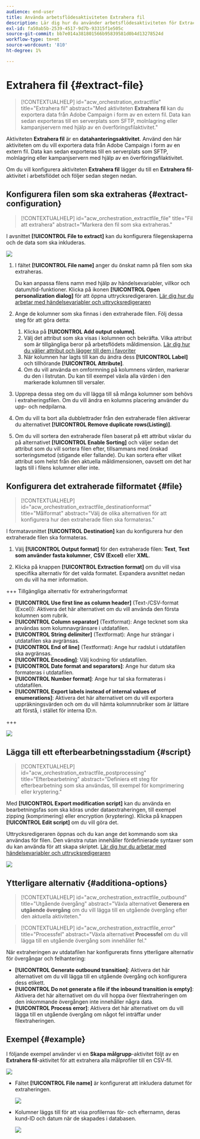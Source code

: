 ```yaml
---
audience: end-user
title: Använda arbetsflödesaktiviteten Extrahera fil
description: Lär dig hur du använder arbetsflödesaktiviteten för Extract-filen
exl-id: fa50ab5b-2539-4517-9d7b-93315f1e505c
source-git-commit: bb7e014a381801566b95839581d0b4d13278524d
workflow-type: tm+mt
source-wordcount: '810'
ht-degree: 1%

---
```


# Extrahera fil {#extract-file}

>[!CONTEXTUALHELP]
>id="acw_orchestration_extractfile"
>title="Extrahera fil"
>abstract="Med aktiviteten **Extrahera fil** kan du exportera data från Adobe Campaign i form av en extern fil. Data kan sedan exporteras till en serverplats som SFTP, molnlagring eller kampanjservern med hjälp av en överföringsfilaktivitet."

Aktiviteten **Extrahera fil** är en **datahanteringsaktivitet**. Använd den här aktiviteten om du vill exportera data från Adobe Campaign i form av en extern fil. Data kan sedan exporteras till en serverplats som SFTP, molnlagring eller kampanjservern med hjälp av en överföringsfilaktivitet.

Om du vill konfigurera aktiviteten **Extrahera fil** lägger du till en **Extrahera fil**-aktivitet i arbetsflödet och följer sedan stegen nedan.

## Konfigurera filen som ska extraheras {#extract-configuration}

>[!CONTEXTUALHELP]
>id="acw_orchestration_extractfile_file"
>title="Fil att extrahera"
>abstract="Markera den fil som ska extraheras."

I avsnittet **[!UICONTROL File to extract]** kan du konfigurera filegenskaperna och de data som ska inkluderas.

![](../assets/extract-file-file.png)

1. I fältet **[!UICONTROL File name]** anger du önskat namn på filen som ska extraheras.

   Du kan anpassa filens namn med hjälp av händelsevariabler, villkor och datum/tid-funktioner. Klicka på ikonen **[!UICONTROL Open personalization dialog]** för att öppna uttrycksredigeraren. [Lär dig hur du arbetar med händelsevariabler och uttrycksredigeraren](../event-variables.md)

1. Ange de kolumner som ska finnas i den extraherade filen. Följ dessa steg för att göra detta:

   1. Klicka på **[!UICONTROL Add output column]**.
   1. Välj det attribut som ska visas i kolumnen och bekräfta. Vilka attribut som är tillgängliga beror på arbetsflödets måldimension. [Lär dig hur du väljer attribut och lägger till dem i favoriter](../../get-started/attributes.md)
   1. När kolumnen har lagts till kan du ändra dess **[!UICONTROL Label]** och tillhörande **[!UICONTROL Attribute]**.
   1. Om du vill använda en omformning på kolumnens värden, markerar du den i listrutan. Du kan till exempel växla alla värden i den markerade kolumnen till versaler.

1. Upprepa dessa steg om du vill lägga till så många kolumner som behövs i extraheringsfilen. Om du vill ändra en kolumns placering använder du upp- och nedpilarna.

1. Om du vill ta bort alla dubblettrader från den extraherade filen aktiverar du alternativet **[!UICONTROL Remove duplicate rows(Listing)]**.

1. Om du vill sortera den extraherade filen baserat på ett attribut växlar du på alternativet **[!UICONTROL Enable Sorting]** och väljer sedan det attribut som du vill sortera filen efter, tillsammans med önskad sorteringsmetod (stigande eller fallande). Du kan sortera efter vilket attribut som helst från den aktuella måldimensionen, oavsett om det har lagts till i filens kolumner eller inte.

## Konfigurera det extraherade filformatet {#file}

>[!CONTEXTUALHELP]
>id="acw_orchestration_extractfile_destinationformat"
>title="Målformat"
>abstract="Välj de olika alternativen för att konfigurera hur den extraherade filen ska formateras."

I formatavsnittet **[!UICONTROL Destination]** kan du konfigurera hur den extraherade filen ska formateras.

1. Välj **[!UICONTROL Output format]** för den extraherade filen: **Text**, **Text som använder fasta kolumner**, **CSV (Excel)** eller **XML**.

1. Klicka på knappen **[!UICONTROL Extraction format]** om du vill visa specifika alternativ för det valda formatet. Expandera avsnittet nedan om du vill ha mer information.

+++ Tillgängliga alternativ för extraheringsformat

   * **[!UICONTROL Use first line as column header]** (Text-/CSV-format (Excel)): Aktivera det här alternativet om du vill använda den första kolumnen som rubrik.
   * **[!UICONTROL Column separator]** (Textformat): Ange tecknet som ska användas som kolumnavgränsare i utdatafilen.
   * **[!UICONTROL String delimiter]** (Textformat): Ange hur strängar i utdatafilen ska avgränsas.
   * **[!UICONTROL End of line]** (Textformat): Ange hur radslut i utdatafilen ska avgränsas.
   * **[!UICONTROL Encoding]**: Välj kodning för utdatafilen.
   * **[!UICONTROL Date format and separators]**: Ange hur datum ska formateras i utdatafilen.
   * **[!UICONTROL Number format]**: Ange hur tal ska formateras i utdatafilen.
   * **[!UICONTROL Export labels instead of internal values of enumerations]**: Aktivera det här alternativet om du vill exportera uppräkningsvärden och om du vill hämta kolumnrubriker som är lättare att förstå, i stället för interna ID:n.

+++

   ![](../assets/extract-file-format.png)

## Lägga till ett efterbearbetningsstadium {#script}

>[!CONTEXTUALHELP]
>id="acw_orchestration_extractfile_postprocessing"
>title="Efterbearbetning"
>abstract="Definiera ett steg för efterbearbetning som ska användas, till exempel för komprimering eller kryptering."

Med **[!UICONTROL Export modification script]** kan du använda en bearbetningsfas som ska köras under dataextraheringen, till exempel zipping (komprimering) eller encryption (kryptering). Klicka på knappen **[!UICONTROL Edit script]** om du vill göra det.

Uttrycksredigeraren öppnas och du kan ange det kommando som ska användas för filen. Den vänstra rutan innehåller fördefinierade syntaxer som du kan använda för att skapa skriptet. [Lär dig hur du arbetar med händelsevariabler och uttrycksredigeraren](../event-variables.md)

![](../assets/extract-file-script.png)

## Ytterligare alternativ {#additiona-options}

>[!CONTEXTUALHELP]
>id="acw_orchestration_extractfile_outbound"
>title="Utgående övergång"
>abstract="Växla alternativet **Generera en utgående övergång** om du vill lägga till en utgående övergång efter den aktuella aktiviteten."

>[!CONTEXTUALHELP]
>id="acw_orchestration_extractfile_error"
>title="Processfel"
>abstract="Växla alternativet **Processfel** om du vill lägga till en utgående övergång som innehåller fel."

När extraheringen av utdatafilen har konfigurerats finns ytterligare alternativ för övergångar och felhantering:

* **[!UICONTROL Generate outbound transition]**: Aktivera det här alternativet om du vill lägga till en utgående övergång och konfigurera dess etikett.
* **[!UICONTROL Do not generate a file if the inbound transition is empty]**: Aktivera det här alternativet om du vill hoppa över filextraheringen om den inkommande övergången inte innehåller några data.
* **[!UICONTROL Process error]**: Aktivera det här alternativet om du vill lägga till en utgående övergång om något fel inträffar under filextraheringen.

## Exempel {#example}

I följande exempel använder vi en **Skapa målgrupp**-aktivitet följt av en **Extrahera fil**-aktivitet för att extrahera alla målprofiler till en CSV-fil.

![](../assets/extract-file-example.png)

* Fältet **[!UICONTROL File name]** är konfigurerat att inkludera datumet för extraheringen.

  ![](../assets/extract-file-example-name.png)

* Kolumner läggs till för att visa profilernas för- och efternamn, deras kund-ID och datum när de skapades i databasen.

  ![](../assets/extract-file-example-columns.png)
